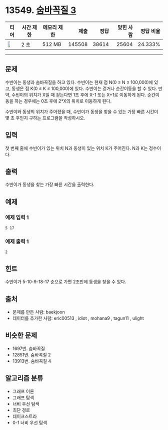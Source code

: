 # 13549. [숨바꼭질 3](https://www.acmicpc.net/problem/13549)

| 티어 | 시간 제한 | 메모리 제한 | 제출 | 정답 | 맞힌 사람 | 정답 비율 |
|---|---|---|---:|---:|---:|---:|
| <img src="https://static.solved.ac/tier_small/11.svg" width="50%" /> | 2 초 | 512 MB | 145508 | 38614 | 25604 | 24.333% |

---

## 문제

수빈이는 동생과 숨바꼭질을 하고 있다. 수빈이는 현재 점 N(0 ≤ N ≤ 100,000)에 있고, 동생은 점 K(0 ≤ K ≤ 100,000)에 있다. 수빈이는 걷거나 순간이동을 할 수 있다. 만약, 수빈이의 위치가 X일 때 걷는다면 1초 후에 X-1 또는 X+1로 이동하게 된다. 순간이동을 하는 경우에는 0초 후에 2*X의 위치로 이동하게 된다.

수빈이와 동생의 위치가 주어졌을 때, 수빈이가 동생을 찾을 수 있는 가장 빠른 시간이 몇 초 후인지 구하는 프로그램을 작성하시오.

## 입력

첫 번째 줄에 수빈이가 있는 위치 N과 동생이 있는 위치 K가 주어진다. N과 K는 정수이다.

## 출력

수빈이가 동생을 찾는 가장 빠른 시간을 출력한다.

## 예제

### 예제 입력 1

```
5 17
```

### 예제 출력 1

```
2
```

## 힌트

수빈이가 5-10-9-18-17 순으로 가면 2초만에 동생을 찾을 수 있다.

## 출처

- 문제를 만든 사람: baekjoon
- 데이터를 추가한 사람: eric00513 , idiot , mohana9 , tagun11 , ulight

## 비슷한 문제

- 1697번. 숨바꼭질
- 12851번. 숨바꼭질 2
- 13913번. 숨바꼭질 4

## 알고리즘 분류

- 그래프 이론
- 그래프 탐색
- 너비 우선 탐색
- 최단 경로
- 데이크스트라
- 0-1 너비 우선 탐색

